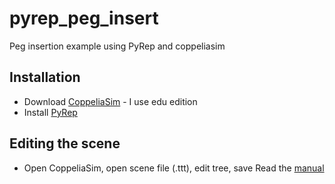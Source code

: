 # pyrep_peg_insert

Peg insertion example using PyRep and coppeliasim

## Installation

- Download [CoppeliaSim](https://www.coppeliarobotics.com/) - I use edu edition
- Install [PyRep](https://github.com/stepjam/PyRep)

## Editing the scene

- Open CoppeliaSim, open scene file (.ttt), edit tree, save
Read the [manual](https://www.coppeliarobotics.com/helpFiles/index.html)
